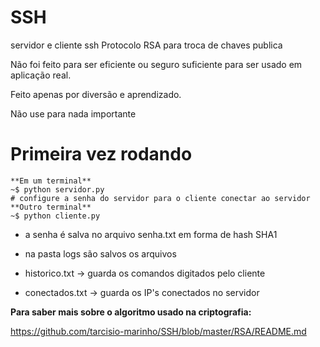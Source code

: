 # SSH
servidor e cliente ssh
Protocolo RSA para troca de chaves publica

Não foi feito para ser eficiente ou seguro suficiente para ser usado em aplicação real.

Feito apenas por diversão e aprendizado.

Não use para nada importante
# Primeira vez rodando
    **Em um terminal**
    ~$ python servidor.py
    # configure a senha do servidor para o cliente conectar ao servidor
    **Outro terminal**
    ~$ python cliente.py
- a senha é salva no arquivo senha.txt em forma de hash SHA1
- na pasta logs são salvos os arquivos 

- historico.txt -> guarda os comandos digitados pelo cliente
- conectados.txt -> guarda os IP's conectados no servidor

**Para saber mais sobre o algoritmo usado na criptografia:**


https://github.com/tarcisio-marinho/SSH/blob/master/RSA/README.md
